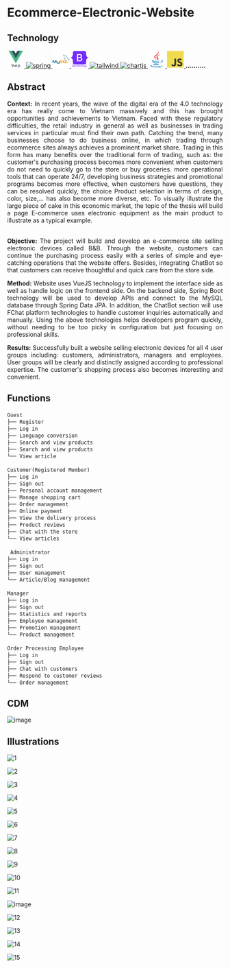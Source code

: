 # Ecommerce-Electronic-Website

## Technology 
  <a href="https://vuejs.org/" target="_blank" rel="noreferrer"> <img src="https://raw.githubusercontent.com/devicons/devicon/master/icons/vuejs/vuejs-original-wordmark.svg" alt="vuejs" width="40" height="40"/> </a>
  <a href="https://spring.io/" target="_blank" rel="noreferrer"> <img src="https://www.vectorlogo.zone/logos/springio/springio-icon.svg" alt="spring" width="40" height="40"/> </a>
  <a href="https://www.mysql.com/" target="_blank" rel="noreferrer"> <img src="https://raw.githubusercontent.com/devicons/devicon/master/icons/mysql/mysql-original-wordmark.svg" alt="mysql" width="40" height="40"/> </a>
  <a href="https://getbootstrap.com" target="_blank" rel="noreferrer"> <img src="https://raw.githubusercontent.com/devicons/devicon/master/icons/bootstrap/bootstrap-plain-wordmark.svg" alt="bootstrap" width="40" height="40"/> </a>
  <a href="https://tailwindcss.com/" target="_blank" rel="noreferrer"> <img src="https://www.vectorlogo.zone/logos/tailwindcss/tailwindcss-icon.svg" alt="tailwind" width="40" height="40"/> </a>
  <a href="https://www.chartjs.org" target="_blank" rel="noreferrer"> <img src="https://www.chartjs.org/media/logo-title.svg" alt="chartjs" width="40" height="40"/> </a>
  <a href="https://www.java.com" target="_blank" rel="noreferrer"> <img src="https://raw.githubusercontent.com/devicons/devicon/master/icons/java/java-original.svg" alt="java" width="40" height="40"/> </a> 
  <a href="https://developer.mozilla.org/en-US/docs/Web/JavaScript" target="_blank" rel="noreferrer"> <img src="https://raw.githubusercontent.com/devicons/devicon/master/icons/javascript/javascript-original.svg" alt="javascript" width="40" height="40"/> </a>
  **..........**
  

## Abstract
 <div align="justify"> 
<b>Context:</b> In recent years, the wave of the digital era of the 4.0 technology era has really come to Vietnam massively and this has brought opportunities and achievements to Vietnam. Faced with these regulatory difficulties, the retail industry in general as well as businesses in trading services in particular must find their own path. Catching the trend, many businesses choose to do business online, in which trading through ecommerce sites always achieves a prominent market share. Trading in this form has many benefits over the traditional form of trading, such as: the customer's purchasing process becomes more convenient when customers do not need to quickly go to the store or buy groceries. more operational tools that can operate 24/7, developing business strategies and promotional programs becomes more effective, when customers have questions, they can be resolved quickly, the choice Product selection in terms of design, color, size,... has also become more diverse, etc. To visually illustrate the large piece of cake in this economic market, the topic of the thesis will build a page E-commerce uses electronic equipment as the main product to illustrate as a typical example.

<b><br>Objective:</b> The project will build and develop an e-commerce site selling electronic devices called B&B. Through the website, customers can continue the purchasing process easily with a series of simple and eye-catching operations that the website offers. Besides, integrating ChatBot so that customers can receive thoughtful and quick care from the store side. 

**Method:** Website uses VueJS technology to implement the interface side as well as handle logic on the frontend side. On the backend side, Spring Boot technology will be used to develop APIs and connect to the MySQL database through Spring Data JPA. In addition, the ChatBot section will use FChat platform technologies to handle customer inquiries automatically and manually. Using the above technologies helps developers program quickly, without needing to be too picky in configuration but just focusing on professional skills. 

**Results:** Successfully built a website selling electronic devices for all 4 user groups including: customers, administrators, managers and employees. User groups will be clearly and distinctly assigned according to professional expertise. The customer's shopping process also becomes interesting and convenient. 
</div>

## Functions
    Guest
    ├── Register                   
    ├── Log in                    
    ├── Language conversion                     
    ├── Search and view products                    
    ├── Search and view products                    
    └── View article

    Customer(Registered Member)
    ├── Log in                   
    ├── Sign out                   
    ├── Personal account management                     
    ├── Manage shopping cart                    
    ├── Order management 
    ├── Online payment
    ├── View the delivery process
    ├── Product reviews
    ├── Chat with the store
    └── View articles

     Administrator
    ├── Log in                   
    ├── Sign out                   
    ├── User management                   
    └── Article/Blog management

    Manager
    ├── Log in                   
    ├── Sign out                   
    ├── Statistics and reports
    ├── Employee management                   
    ├── Promotion management
    └── Product management
    
    Order Processing Employee
    ├── Log in                   
    ├── Sign out                   
    ├── Chat with customers
    ├── Respond to customer reviews                   
    └── Order management

## CDM
![image](https://github.com/user-attachments/assets/6fe22337-a6da-4678-ab19-3634d250211e)

## Illustrations
![1](https://github.com/user-attachments/assets/fac7c336-d13c-43e1-800b-36864f169edb)

![2](https://github.com/user-attachments/assets/a3455a8c-2169-4566-9ac9-a5890dad44d9)

![3](https://github.com/user-attachments/assets/698ce61e-a144-4cdd-bdea-78d0e2fc51aa)

![4](https://github.com/user-attachments/assets/88947071-f043-44be-8442-a2ae9ea75c94)

![5](https://github.com/user-attachments/assets/22dd00aa-af3a-42c2-a4cc-4eed70587b36)

![6](https://github.com/user-attachments/assets/ffa56021-258a-42fa-ac07-64825568e35e)

![7](https://github.com/user-attachments/assets/55a16d55-5c98-495c-9f12-14eeee494c14)

![8](https://github.com/user-attachments/assets/3981fbef-9498-4ad2-b48b-0d2b201dc169)

![9](https://github.com/user-attachments/assets/547f2222-37b6-4767-9909-ee290a36e50b)

![10](https://github.com/user-attachments/assets/3cf04d1d-1492-4ac5-9829-f1e9ecf9fb61)

![11](https://github.com/user-attachments/assets/29fe944c-e674-42c5-8849-0c23bab6f5a9)

![image](https://github.com/user-attachments/assets/53573678-2058-4f5c-a9eb-c924457be8c7)

![12](https://github.com/user-attachments/assets/52a887f3-5d11-43b5-98c6-b64bc7a3afeb)

![13](https://github.com/user-attachments/assets/b10e9533-2fc0-496d-b106-5898ca1eb8a6)

![14](https://github.com/user-attachments/assets/9d8150b2-9914-4bde-943c-db716f3c467f)

![15](https://github.com/user-attachments/assets/7efb1ed6-cc38-48d6-aa3b-e99bf1c90943)






